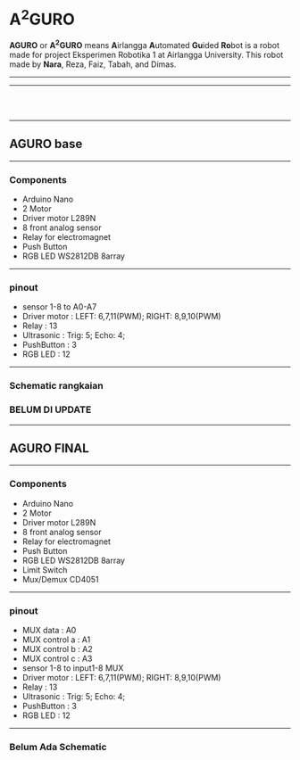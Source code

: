 # **A<sup>2</sup>GURO**

**AGURO** or **A<sup>2</sup>GURO** means **A**irlangga **A**utomated **Gu**ided **Ro**bot is a robot made for project Eksperimen Robotika 1 at Airlangga University. This robot made by **Nara**, Reza, Faiz, Tabah, and Dimas.

<hr>
<hr>
<br>
<br>

<hr>

## **AGURO base**

<hr>

### **Components**

- Arduino Nano
- 2 Motor
- Driver motor L289N
- 8 front analog sensor
- Relay for electromagnet
- Push Button
- RGB LED WS2812DB 8array
<hr>

### **pinout**

- sensor 1-8 to A0-A7
- Driver motor : LEFT: 6,7,11(PWM); RIGHT: 8,9,10(PWM)
- Relay : 13
- Ultrasonic : Trig: 5; Echo: 4;
- PushButton : 3
- RGB LED : 12
<hr>

### **Schematic rangkaian**
### BELUM DI UPDATE
<!-- <img src=Schematic.jpeg alt="gambar Schematic ni COK"> -->

<hr>

## **AGURO FINAL**

<hr>

### **Components**

- Arduino Nano
- 2 Motor
- Driver motor L289N
- 8 front analog sensor
- Relay for electromagnet
- Push Button
- RGB LED WS2812DB 8array
- Limit Switch
- Mux/Demux CD4051
<hr>

### **pinout**
- MUX data : A0
- MUX control a : A1
- MUX control b : A2
- MUX control c : A3
- sensor 1-8 to input1-8 MUX
- Driver motor : LEFT: 6,7,11(PWM); RIGHT: 8,9,10(PWM)
- Relay : 13
- Ultrasonic : Trig: 5; Echo: 4;
- PushButton : 3
- RGB LED : 12
<hr>

### **Belum Ada Schematic**
